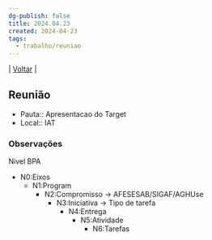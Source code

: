 ```yaml
---
dg-publish: false
title: 2024.04.23
created: 2024-04-23
tags:
  - trabalho/reuniao
---
```

| [Voltar](index) |
## Reunião
- Pauta:: Apresentacao do Target
- Local:: IAT
### Observações
Nivel BPA
- N0:Eixos
    - N1:Program
        - N2:Compromisso -> AFESESAB/SIGAF/AGHUse
            - N3:Iniciativa -> Tipo de tarefa
                - N4:Entrega
                    - N5:Atividade
                        - N6:Tarefas


